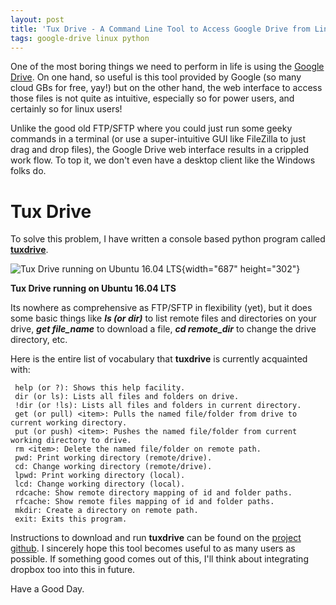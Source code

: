 ```yaml
---
layout: post
title: 'Tux Drive - A Command Line Tool to Access Google Drive from Linux'
tags: google-drive linux python
---
```


One of the most boring things we need to perform in life is using the [Google Drive](https://drive.google.com/drive/). On one hand, so useful is this tool provided by Google (so many cloud GBs for free, yay!) but on the other hand, the web interface to access those files is not quite as intuitive, especially so for power users, and certainly so for linux users!<!--more-->

Unlike the good old FTP/SFTP where you could just run some geeky commands in a terminal (or use a super-intuitive GUI like FileZilla to just drag and drop files), the Google Drive web interface results in a crippled work flow. To top it, we don't even have a desktop client like the Windows folks do.

Tux Drive
=========

To solve this problem, I have written a console based python program called [**tuxdrive**](https://github.com/prahladyeri/tuxdrive).

![Tux Drive running on Ubuntu 16.04 LTS](https://raw.githubusercontent.com/prahladyeri/tuxdrive/master/screenshot.png){width="687" height="302"}

**Tux Drive running on Ubuntu 16.04 LTS**

Its nowhere as comprehensive as FTP/SFTP in flexibility (yet), but it does some basic things like ***ls (or dir)*** to list remote files and directories on your drive, ***get file\_name*** to download a file, ***cd remote\_dir*** to change the drive directory, etc.

Here is the entire list of vocabulary that **tuxdrive** is currently acquainted with:

	 help (or ?): Shows this help facility.
	 dir (or ls): Lists all files and folders on drive.
	 !dir (or !ls): Lists all files and folders in current directory.
	 get (or pull) <item>: Pulls the named file/folder from drive to current working directory.
	 put (or push) <item>: Pushes the named file/folder from current working directory to drive.
	 rm <item>: Delete the named file/folder on remote path.
	 pwd: Print working directory (remote/drive).
	 cd: Change working directory (remote/drive).
	 lpwd: Print working directory (local).
	 lcd: Change working directory (local).
	 rdcache: Show remote directory mapping of id and folder paths.
	 rfcache: Show remote files mapping of id and folder paths.
	 mkdir: Create a directory on remote path.
	 exit: Exits this program.

Instructions to download and run **tuxdrive** can be found on the [project github](https://github.com/prahladyeri/tuxdrive). I sincerely hope this tool becomes useful to as many users as possible. If something good comes out of this, I'll think about integrating dropbox too into this in future.

Have a Good Day.
